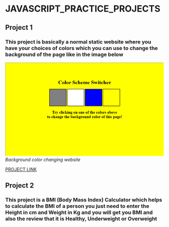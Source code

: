 # JAVASCRIPT_PRACTICE_PROJECTS

## Project 1
### This project is basically a normal static website where you have your choices of colors which you can use to change the background of the page like in the image below

![Background image changing website](project_1.png)
_Background color changing website_

[PROJECT LINK](/workspaces/JAVASCRIPT_PRACTICE_PROJECTS/PROJECT_1)

## Project 2
### This project is a BMI (Body Mass Index) Calculator which helps to calculate the BMI of a person you just need to enter the Height in cm and Weight in Kg and you will get you BMI and also the review that it is Healthy, Underweight or Overweight
